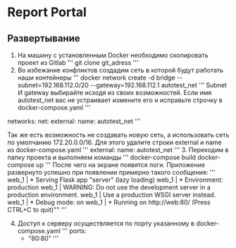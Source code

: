 # Report Portal
## Развертывание

1. На машину с установленным Docker необходимо скопировать проект из Gitlab
'''
git clone git_adress
'''
2. Во избежание конфликтов создадим сеть в которой будут работать наши контейнеры
'''
 docker network create -d bridge --subnet=192.168.112.0/20 --gateway=192.168.112.1 autotest_net
'''
Subnet И gateway выбирайте исходя из своих возможностей. Если имя autotest_net вас не устраивает измените его и исправьте строчку в docker-compose.yaml 
'''

networks:
  net:
    external: 
      name: autotest_net
'''   
 
Так же есть возможность не создавать новую сеть, а использовать сеть по умолчанию 172.20.0.0/16. Для этого удалите строки external и name  из docker-compose.yaml
'''
    external: 
      name: autotest_net
'''
3. Переходим в папку проекта и выполняем команды
'''
docker-compose build
docker-compose up
'''
После чего на экране появятся логи. Приложение развернуто успешно при появлении примерно такого сообщения:
'''
web_1         |  * Serving Flask app "server" (lazy loading)
web_1         |  * Environment: production
web_1         |    WARNING: Do not use the development server in a production environment.
web_1         |    Use a production WSGI server instead.
web_1         |  * Debug mode: on
web_1         |  * Running on http://web:80/ (Press CTRL+C to quit)""
'''

4. Доступ к серверу осуществляется по порту указанному в docker-compose.yaml
'''
    ports: 
      - "80:80"
'''

